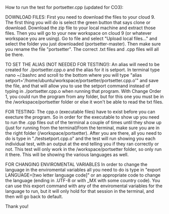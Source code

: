 How to run the test for portsetter.cpp (updated for CO3):

DOWNLOAD FILES:
First you need to download the files to your cloud 9. The first thing you will do 
is select the green button that says clone or download. Download the zip file to
your local machine and extract those files. Then you will go to your new workspace
on cloud 9 (or whatever workspace you are using). Go to file and select "Upload 
local files..." and select the folder you just downloaded (portsetter-master). Then
make sure you rename the file "portsetter". The correct .txt files and .cpp files 
will all be there. 

TO SET THE ALIAS (NOT NEEDED FOR TESTING!):
An alias will need to be created for ./portsetter.cpp.o and the alias for it is 
setport. In terminal type nano ~/.bashrc and scroll to the bottom where you will 
type "alias setport='/home/ubuntu/workspace/portsetter/portsetter.cpp.o'"
and save the file, and that will allow you to use the setport command instead of typing 
in ./portsetter.cpp.o when running that program.
With Change Order 1, you could run the program from any folder, but for this one
you must be in the /workspace/portsetter folder or else it won't be able to read
the txt files.

FOR TESTING: 
The cpp.o (executable files) have to exist before you can execture the program. 
So in order for the executable to show up you need to run the .cpp files out of
the terminal a couple of times until they show up (just for running from the 
terminal)From the terminal, make sure you are in the right folder (/workspace/portsetter).
After you are there, all you need to do is type in "./testsetport.cpp.o" and the test 
will run showing you each individual test, with an output at the end telling you 
if they ran correctly or not. This test will only work in the /workspace/portsetter
folder, so only run it there. This will be showing the various languages as well.

FOR CHANGING ENVIROMENTAL VARIABLES
In order to change the language in the enviromental variables all you need to do
is type in "export LANGUAGE=[two letter language code]" or an appropriate code
to change the language (ending in .UTF-8 or with _MX with some country code).
You can use this export command with any of the enviromental variables for the
language to run, but it will only hold for that session in the terminal, and then
will go back to default.

Thank you!
